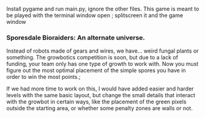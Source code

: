 
  Install pygame and run main.py, ignore the other files.
  This game is meant to be played with the terminal window open ; splitscreen it and the game window
<h3>Sporesdale Bioraiders: An alternate universe.</h3>Instead of robots made of gears and wires, we have... weird fungal plants or something. The growbotics competition is soon, but due to a lack of funding,
your team only has one type of growth to work with. Now you must figure out the most optimal placement of the simple spores you have in order to win the most points.;

If we had more time to work on this, I would have added easier and harder levels with the same basic layout, but change the small details that interact with the growbot in certain ways, like the placement of the green pixels outside the starting area, or whether some penalty zones are walls or not. 
